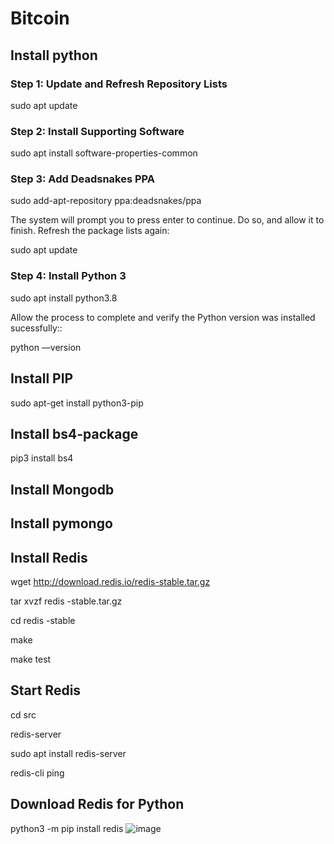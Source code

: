 # Bitcoin

## Install python
### Step 1: Update and Refresh Repository Lists
  sudo apt update
### Step 2: Install Supporting Software
  sudo apt install software-properties-common
### Step 3: Add Deadsnakes PPA
  sudo add-apt-repository ppa:deadsnakes/ppa

  The system will prompt you to press enter to continue. Do so, and allow it to finish. Refresh the package lists again:

  sudo apt update
### Step 4: Install Python 3
  sudo apt install python3.8

  Allow the process to complete and verify the Python version was installed sucessfully::

  python ––version

## Install PIP
  sudo apt-get install python3-pip

## Install bs4-package
  pip3 install bs4
  
## Install Mongodb 

## Install pymongo

## Install Redis
  wget http://download.redis.io/redis-stable.tar.gz
  
  tar xvzf redis -stable.tar.gz
  
  cd redis -stable
  
  make
  
  make test

## Start Redis
  cd src
  
  redis-server
  
  sudo apt install redis-server
  
  redis-cli ping
  
## Download Redis for Python
  python3 -m pip install redis
![image](https://user-images.githubusercontent.com/75485813/115957854-28088a80-a505-11eb-823c-6547ae5b8f40.png)
